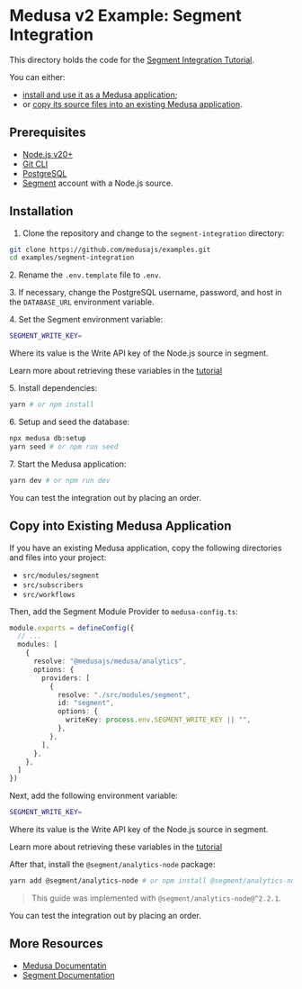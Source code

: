 # Medusa v2 Example: Segment Integration

This directory holds the code for the [Segment Integration Tutorial](https://docs.medusajs.com/resources/integrations/guides/segment).

You can either:

- [install and use it as a Medusa application](#installation);
- or [copy its source files into an existing Medusa application](#copy-into-existing-medusa-application).

## Prerequisites

- [Node.js v20+](https://nodejs.org/en/download)
- [Git CLI](https://git-scm.com/downaloads)
- [PostgreSQL](https://www.postgresql.org/download/)
- [Segment](https://segment.com/) account with a Node.js source.

## Installation

1. Clone the repository and change to the `segment-integration` directory:

```bash
git clone https://github.com/medusajs/examples.git
cd examples/segment-integration
```

2\. Rename the `.env.template` file to `.env`.

3\. If necessary, change the PostgreSQL username, password, and host in the `DATABASE_URL` environment variable.

4\. Set the Segment environment variable:

```bash
SEGMENT_WRITE_KEY=
```

Where its value is the Write API key of the Node.js source in segment.

Learn more about retrieving these variables in the [tutorial](https://docs.medusajs.com/resources/integrations/guides/segment#i-set-option-as-environment-variable)

5\. Install dependencies:

```bash
yarn # or npm install
```

6\. Setup and seed the database:

```bash
npx medusa db:setup
yarn seed # or npm run seed
```

7\. Start the Medusa application:

```bash
yarn dev # or npm run dev
```

You can test the integration out by placing an order.

## Copy into Existing Medusa Application

If you have an existing Medusa application, copy the following directories and files into your project:

- `src/modules/segment`
- `src/subscribers`
- `src/workflows`

Then, add the Segment Module Provider to `medusa-config.ts`:

```ts
module.exports = defineConfig({
  // ...
  modules: [
    {
      resolve: "@medusajs/medusa/analytics",
      options: {
        providers: [
          {
            resolve: "./src/modules/segment",
            id: "segment",
            options: {
              writeKey: process.env.SEGMENT_WRITE_KEY || "",
            },
          },
        ],
      },
    },
  ]
})
```

Next, add the following environment variable:

```bash
SEGMENT_WRITE_KEY=
```

Where its value is the Write API key of the Node.js source in segment.

Learn more about retrieving these variables in the [tutorial](https://docs.medusajs.com/resources/integrations/guides/segment#i-set-option-as-environment-variable)

After that, install the `@segment/analytics-node` package:

```bash
yarn add @segment/analytics-node # or npm install @segment/analytics-node
```

> This guide was implemented with `@segment/analytics-node@^2.2.1`.

You can test the integration out by placing an order.

## More Resources

- [Medusa Documentatin](https://docs.medusajs.com)
- [Segment Documentation](https://segment.com/docs/)
